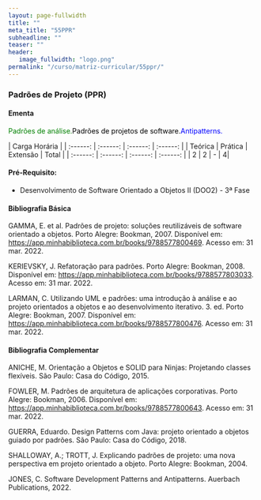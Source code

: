 ```yaml
---
layout: page-fullwidth
title: ""
meta_title: "55PPR"
subheadline: ""
teaser: ""
header:
   image_fullwidth: "logo.png"
permalink: "/curso/matriz-curricular/55ppr/"
---
```


### **Padrões de Projeto (PPR)**

#### **Ementa**

<class style="color: green">Padrões de análise.</class><class style="color: black">Padrões de projetos de software.</class><class style = "color: blue">Antipatterns.</class> 

| Carga Horária | 
| :------: | :------: | :------: | :------: |
| Teórica | Prática | Extensão | Total |
| :------: | :------: | :------: | :------: |
| 2 | 2 | - | 4|

#### **Pré-Requisito:**

- Desenvolvimento de Software Orientado a Objetos II (DOO2) - 3ª Fase

#### **Bibliografia Básica**

GAMMA, E. et al. Padrões de projeto: soluções reutilizáveis de software orientado a objetos. Porto Alegre: Bookman, 2007. Disponível em: https://app.minhabiblioteca.com.br/books/9788577800469. Acesso em: 31 mar. 2022. 

KERIEVSKY, J. Refatoração para padrões. Porto Alegre: Bookman, 2008. Disponível em: https://app.minhabiblioteca.com.br/books/9788577803033. Acesso em: 31 mar. 2022. 

LARMAN, C. Utilizando UML e padrões: uma introdução à análise e ao projeto orientados a objetos e ao desenvolvimento iterativo. 3. ed. Porto Alegre: Bookman, 2007. Disponível em: https://app.minhabiblioteca.com.br/books/9788577800476. Acesso em: 31 mar. 2022. 

#### **Bibliografia Complementar**

ANICHE, M.  Orientação a Objetos e SOLID para Ninjas: Projetando classes flexíveis. São Paulo: Casa do Código, 2015. 

FOWLER, M. Padrões de arquitetura de aplicações corporativas. Porto Alegre: Bookman, 2006. Disponível em: https://app.minhabiblioteca.com.br/books/9788577800643. Acesso em: 31 mar. 2022. 

GUERRA, Eduardo. Design Patterns com Java: projeto orientado a objetos guiado por padrões. São Paulo: Casa do Código, 2018.  

SHALLOWAY, A.; TROTT, J. Explicando padrões de projeto: uma nova perspectiva em projeto orientado a objeto. Porto Alegre: Bookman, 2004.  

JONES, C. Software Development Patterns and Antipatterns. Auerbach Publications, 2022. 